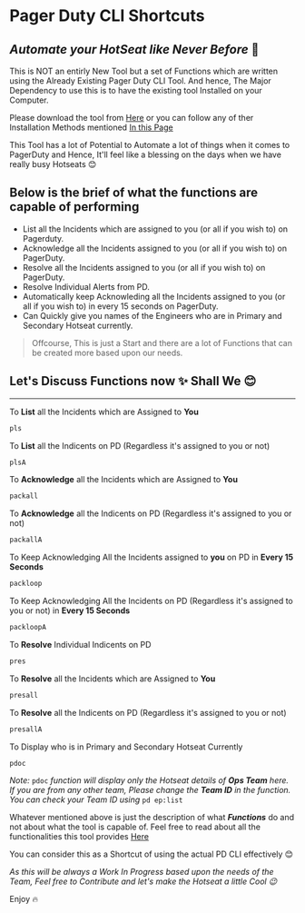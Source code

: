 # Pager Duty CLI Shortcuts
## _Automate your HotSeat like Never Before_ 💪


This is NOT an entirly New Tool but a set of Functions which are written using the Already Existing Pager Duty CLI Tool.
And hence, The Major Dependency to use this is to have the existing tool Installed on your Computer.


Please download the tool from [Here](https://github.com/martindstone/pagerduty-cli) or you can follow any of ther Installation Methods mentioned [In this Page](https://github.com/martindstone/pagerduty-cli/wiki/PagerDuty-CLI-User-Guide)

This Tool has a lot of Potential to Automate a lot of things when it comes to PagerDuty and Hence, It'll feel like a blessing on the days when we have really busy Hotseats 😊


## Below is the brief of what the functions are capable of performing

- List all the Incidents which are assigned to you (or all if you wish to) on Pagerduty.
- Acknowledge all the Incidents assigned to you (or all if you wish to) on PagerDuty.
- Resolve all the Incidents assigned to you (or all if you wish to) on PagerDuty.
- Resolve Individual Alerts from PD.
- Automatically keep Acknowleding all the Incidents assigned to you (or all if you wish to) in every 15 seconds on PagerDuty.
- Can Quickly give you names of the Engineers who are in Primary and Secondary Hotseat currently.

> Offcourse, This is just a Start and there are a lot of Functions that can be created more based upon our needs.


## Let's Discuss Functions now ✨  Shall We 😊
---

To **List** all the Incidents which are Assigned to **You**
```sh
pls
```

To **List** all the Indicents on PD (Regardless it's assigned to you or not)
```sh
plsA
```

To **Acknowledge** all the Incidents which are Assigned to **You**
```sh
packall
```

To **Acknowledge** all the Indicents on PD (Regardless it's assigned to you or not)
```sh
packallA
```

To Keep Acknowledging All the Incidents assigned to **you** on PD in **Every 15 Seconds**
```sh
packloop
```

To Keep Acknowledging All the Incidents on PD (Regardless it's assigned to you or not) in **Every 15 Seconds**
```sh
packloopA
```

To **Resolve** Individual Indicents on PD
```sh
pres
```

To **Resolve** all the Incidents which are Assigned to **You**
```sh
presall
```

To **Resolve** all the Indicents on PD (Regardless it's assigned to you or not)
```sh
presallA
```

To Display who is in Primary and Secondary Hotseat Currently
```sh
pdoc
```

_Note:_ `pdoc` _function will display only the Hotseat details of **Ops Team** here. If you are from any other team, Please change the **Team ID** in the function. You can check your Team ID using_ `pd ep:list`

Whatever mentioned above is just the description of what ***Functions*** do and not about what the tool is capable of. Feel free to read about all the functionalities this tool provides [Here](https://github.com/martindstone/pagerduty-cli)

You can consider this as a Shortcut of using the actual PD CLI effectively 😊 

_As this will be always a Work In Progress based upon the needs of the Team, Feel free to Contribute and let's make the Hotseat a little Cool 😉_

Enjoy 🔥

